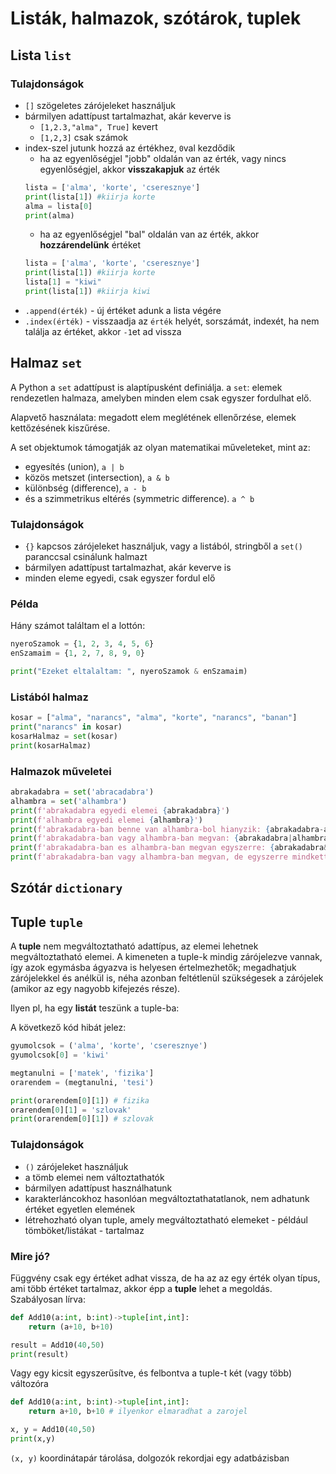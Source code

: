 # Listák, halmazok, szótárok, tuplek

## Lista `list`
### Tulajdonságok
- `[]` szögeletes zárójeleket használjuk
- bármilyen adattípust tartalmazhat, akár keverve is
  - `[1,2.3,"alma", True]` kevert
  - `[1,2,3]` csak számok
- index-szel jutunk hozzá az értékhez, `0`val kezdődik 
  - ha az egyenlőségjel "jobb" oldalán van az érték, vagy nincs egyenlőségjel, akkor **visszakapjuk** az érték
  ```py
  lista = ['alma', 'korte', 'cseresznye']
  print(lista[1]) #kiirja korte
  alma = lista[0]
  print(alma)
  ```
  - ha az egyenlőségjel "bal" oldalán van az érték, akkor **hozzárendelünk** értéket
  ```py
  lista = ['alma', 'korte', 'cseresznye']
  print(lista[1]) #kiirja korte
  lista[1] = "kiwi"
  print(lista[1]) #kiirja kiwi
  ```
- `.append(érték)` - új értéket adunk a lista végére
- `.index(érték)` - visszaadja az `érték` helyét, sorszámát, indexét, ha nem találja az értéket, akkor `-1`et ad vissza


## Halmaz `set`
A Python a `set` adattípust is alaptípusként definiálja. a `set`: elemek rendezetlen halmaza, amelyben minden elem csak egyszer fordulhat elő.

Alapvető használata: megadott elem meglétének ellenőrzése, elemek kettőzésének kiszűrése. 

A set objektumok támogatják az olyan matematikai műveleteket, mint az: 
- egyesítés (union), `a | b`
- közös metszet (intersection), `a & b`
- különbség (difference),  `a - b`
- és a szimmetrikus eltérés (symmetric difference). `a ^ b`

### Tulajdonságok
- `{}` kapcsos zárójeleket használjuk, vagy a listából, stringből a `set()` paranccsal csinálunk halmazt
- bármilyen adattípust tartalmazhat, akár keverve is
- minden eleme egyedi, csak egyszer fordul elő
### Példa
Hány számot találtam el a lottón:
```py
nyeroSzamok = {1, 2, 3, 4, 5, 6}
enSzamaim = {1, 2, 7, 8, 9, 0}

print("Ezeket eltalaltam: ", nyeroSzamok & enSzamaim)
```

### Listából halmaz
```py
kosar = ["alma", "narancs", "alma", "korte", "narancs", "banan"]
print("narancs" in kosar)
kosarHalmaz = set(kosar)
print(kosarHalmaz)
```

### Halmazok műveletei
```py
abrakadabra = set('abracadabra')
alhambra = set('alhambra')
print(f'abrakadabra egyedi elemei {abrakadabra}')
print(f'alhambra egyedi elemei {alhambra}')
print(f'abrakadabra-ban benne van alhambra-bol hianyzik: {abrakadabra-alhambra}')
print(f'abrakadabra-ban vagy alhambra-ban megvan: {abrakadabra|alhambra}')
print(f'abrakadabra-ban es alhambra-ban megvan egyszerre: {abrakadabra&alhambra}')
print(f'abrakadabra-ban vagy alhambra-ban megvan, de egyszerre mindkettoben nem: {abrakadabra^alhambra}')
```

## Szótár `dictionary`

## Tuple `tuple`

A **tuple** nem megváltoztatható adattípus, az elemei lehetnek megváltoztatható elemei. A kimeneten a tuple-k mindig zárójelezve vannak, így azok egymásba ágyazva is helyesen értelmezhetők; megadhatjuk zárójelekkel és anélkül is, néha azonban feltétlenül szükségesek a zárójelek (amikor az egy nagyobb kifejezés része).

Ilyen pl, ha egy **listát** teszünk a tuple-ba:

A következő kód hibát jelez:
```py
gyumolcsok = ('alma', 'korte', 'cseresznye')
gyumolcsok[0] = 'kiwi'
```

```py
megtanulni = ['matek', 'fizika']
orarendem = (megtanulni, 'tesi')

print(orarendem[0][1]) # fizika
orarendem[0][1] = 'szlovak' 
print(orarendem[0][1]) # szlovak
```

### Tulajdonságok
- `()` zárójeleket használjuk
- a tömb elemei nem változtathatók
- bármilyen adattípust használhatunk
- karakterláncokhoz hasonlóan megváltoztathatatlanok, nem adhatunk értéket egyetlen elemének 
- létrehozható olyan tuple, amely megváltoztatható elemeket - például tömböket/listákat - tartalmaz

### Mire jó? 

Függvény csak egy értéket adhat vissza, de ha az az egy érték olyan típus, ami több értéket tartalmaz, akkor épp a **tuple** lehet a megoldás. Szabályosan lírva:
```py
def Add10(a:int, b:int)->tuple[int,int]:
    return (a+10, b+10) 

result = Add10(40,50)
print(result)
```
Vagy egy kicsit egyszerűsítve, és felbontva a tuple-t két (vagy több) változóra
```py
def Add10(a:int, b:int)->tuple[int,int]:
    return a+10, b+10 # ilyenkor elmaradhat a zarojel

x, y = Add10(40,50)
print(x,y)
```
`(x, y)` koordinátapár tárolása, dolgozók rekordjai egy adatbázisban